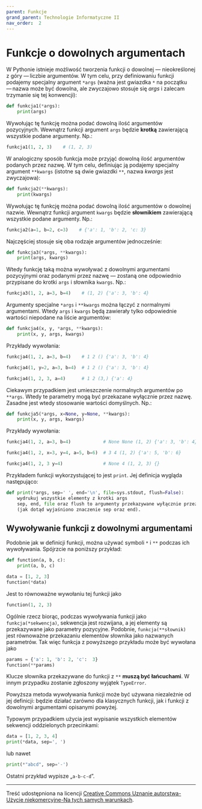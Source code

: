 ```yaml
---
parent: Funkcje
grand_parent: Technologie Informatyczne II
nav_order:  2
---
```


# Funkcje o dowolnych argumentach

W Pythonie istnieje możliwość tworzenia funkcji o dowolnej — nieokreślonej z góry — liczbie argumentów. W tym celu, przy definiowaniu funkcji podajemy specjalny argument `*args` (ważna jest gwiazdka `*` na początku — nazwa może być dowolna, ale zwyczajowo stosuje się _args_ i zalecam trzymanie się tej konwencji):

```python
def funkcja1(*args):
    print(args)
```

Wywołując tę funkcję można podać dowolną ilość argumentów pozycyjnych. Wewnątrz funkcji argument `args` będzie **krotką** zawierającą wszystkie podane argumenty. Np.:

```python
funkcja1(1, 2, 3)    # (1, 2, 3)
```

W analogiczny sposób funkcja może przyjąć dowolną ilość argumentów podanych przez nazwę. W tym celu, definiując ją podajemy specjalny argument `**kwargs` (istotne są dwie gwiazdki `**`, nazwa _kwargs_ jest zwyczajowa):

```python
def funkcja2(**kwargs):
    print(kwargs)

```

Wywołując tę funkcję można podać dowolną ilość argumentów o dowolnej nazwie. Wewnątrz funkcji argument `kwargs` będzie **słownikiem** zawierającą wszystkie podane argumenty. Np.:

```python
funkcja2(a=1, b=2, c=3)    # {'a': 1, 'b': 2, 'c: 3}
```

Najczęściej stosuje się oba rodzaje argumentów jednocześnie:

```python
def funkcja3(*args, **kwargs):
    print(args, kwargs)
```

Wtedy funkcję taką można wywoływać z dowolnymi argumentami pozycyjnymi oraz podanymi przez nazwę — zostaną one odpowiednio przypisane do krotki `args` i słownika `kwargs`. Np.:

```python
funkcja3(1, 2, a=3, b=4)    # (1, 2) {'a': 3, 'b': 4}
```

Argumenty specjalne `*args` i `**kwargs` można łączyć z normalnymi argumentami. Wtedy `args` i `kwargs` będą zawierały tylko odpowiednie wartości niepodane na liście argumentów:

```python
def funkcja4(x, y, *args, **kwargs):
    print(x, y, args, kwargs)
```

Przykłady wywołania:

```python
funkcja4(1, 2, a=3, b=4)    # 1 2 () {'a': 3, 'b': 4}

funkcja4(1, y=2, a=3, b=4)  # 1 2 () {'a': 3, 'b': 4}

funkcja4(1, 2, 3, a=4)      # 1 2 (3,) {'a': 4}
```

Ciekawym przypadkiem jest umieszczenie normalnych argumentów po `**args`. Wtedy te parametry mogą być przekazane wyłącznie przez nazwę. Zasadne jest wtedy stosowanie wartości domyślnych. Np.:

```python
def funkcja5(*args, x=None, y=None, **kwargs):
    print(x, y, args, kwargs)
```

Przykłady wywołania:

```python
funkcja4(1, 2, a=3, b=4)            # None None (1, 2) {'a': 3, 'b': 4}

funkcja4(1, 2, x=3, y=4, a=5, b=6)  # 3 4 (1, 2) {'a': 5, 'b': 6}

funkcja4(1, 2, 3 y=4)               # None 4 (1, 2, 3) {}
```

Przykładem funkcji wykorzystującej to jest `print`. Jej definicja wygląda następująco:

```python
def print(*args, sep=' ', end='\n', file=sys.stdout, flush=False):
    wydrukuj wszystkie elementy z krotki args
    sep, end, file oraz flush to argumenty przekazywane wyłącznie przez nazwę
    (jak dotąd wyjaśniono znaczenie sep oraz end).
```

## Wywoływanie funkcji z dowolnymi argumentami

Podobnie jak w definicji funkcji, można używać symboli `*` i `**` podczas ich wywoływania. Spójrzcie na poniższy przykład:

```python
def function(a, b, c):
    print(a, b, c)

data = [1, 2, 3]
function(*data)
```

Jest to równoważne wywołaniu tej funkcji jako

```python
function(1, 2, 3)
```

Ogólnie rzecz biorąc, podczas wywoływania funkcji jako `funkcja(*sekwencja)`, sekwencja jest rozwijana, a jej elementy są przekazywane jako parametry pozycyjne. Podobnie, `funkcja(**słownik)` jest równoważne przekazaniu elementów słownika jako nazwanych parametrów. Tak więc funkcja z powyższego przykładu może być wywołana jako

```python
params = {'a': 1, 'b': 2, 'c':  3}
function(**params)
```

Klucze słownika przekazywane do funkcji z `**` **muszą być łańcuchami**. W innym przypadku zostanie zgłoszony wyjątek `TypeError`.

Powyższa metoda wywoływania funkcji może być używana niezależnie od jej definicji: będzie działać zarówno dla klasycznych funkcji, jak i funkcji z dowolnymi argumentami opisanymi powyżej.

Typowym przypadkiem użycia jest wypisanie wszystkich elementów sekwencji oddzielonych przecinkami:

```python
data = [1, 2, 3, 4]
print(*data, sep=', ')
```

lub nawet

```python
print(*"abcd", sep='-')
```

Ostatni przykład wypisze „`a-b-c-d`”.

---

Treść udostępniona na licencji [Creative Commons Uznanie autorstwa-Użycie niekomercyjne-Na tych samych warunkach](https://creativecommons.org/licenses/by-nc-sa/4.0/deed.pl).
